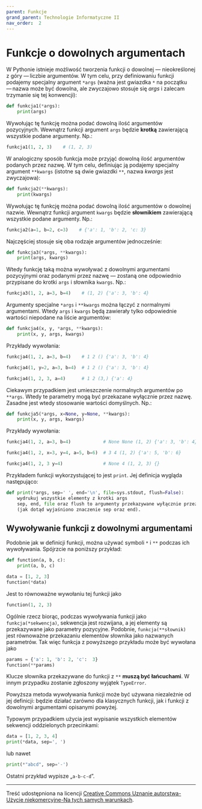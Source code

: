 ```yaml
---
parent: Funkcje
grand_parent: Technologie Informatyczne II
nav_order:  2
---
```


# Funkcje o dowolnych argumentach

W Pythonie istnieje możliwość tworzenia funkcji o dowolnej — nieokreślonej z góry — liczbie argumentów. W tym celu, przy definiowaniu funkcji podajemy specjalny argument `*args` (ważna jest gwiazdka `*` na początku — nazwa może być dowolna, ale zwyczajowo stosuje się _args_ i zalecam trzymanie się tej konwencji):

```python
def funkcja1(*args):
    print(args)
```

Wywołując tę funkcję można podać dowolną ilość argumentów pozycyjnych. Wewnątrz funkcji argument `args` będzie **krotką** zawierającą wszystkie podane argumenty. Np.:

```python
funkcja1(1, 2, 3)    # (1, 2, 3)
```

W analogiczny sposób funkcja może przyjąć dowolną ilość argumentów podanych przez nazwę. W tym celu, definiując ją podajemy specjalny argument `**kwargs` (istotne są dwie gwiazdki `**`, nazwa _kwargs_ jest zwyczajowa):

```python
def funkcja2(**kwargs):
    print(kwargs)

```

Wywołując tę funkcję można podać dowolną ilość argumentów o dowolnej nazwie. Wewnątrz funkcji argument `kwargs` będzie **słownikiem** zawierającą wszystkie podane argumenty. Np.:

```python
funkcja2(a=1, b=2, c=3)    # {'a': 1, 'b': 2, 'c: 3}
```

Najczęściej stosuje się oba rodzaje argumentów jednocześnie:

```python
def funkcja3(*args, **kwargs):
    print(args, kwargs)
```

Wtedy funkcję taką można wywoływać z dowolnymi argumentami pozycyjnymi oraz podanymi przez nazwę — zostaną one odpowiednio przypisane do krotki `args` i słownika `kwargs`. Np.:

```python
funkcja3(1, 2, a=3, b=4)    # (1, 2) {'a': 3, 'b': 4}
```

Argumenty specjalne `*args` i `**kwargs` można łączyć z normalnymi argumentami. Wtedy `args` i `kwargs` będą zawierały tylko odpowiednie wartości niepodane na liście argumentów:

```python
def funkcja4(x, y, *args, **kwargs):
    print(x, y, args, kwargs)
```

Przykłady wywołania:

```python
funkcja4(1, 2, a=3, b=4)    # 1 2 () {'a': 3, 'b': 4}

funkcja4(1, y=2, a=3, b=4)  # 1 2 () {'a': 3, 'b': 4}

funkcja4(1, 2, 3, a=4)      # 1 2 (3,) {'a': 4}
```

Ciekawym przypadkiem jest umieszczenie normalnych argumentów po `**args`. Wtedy te parametry mogą być przekazane wyłącznie przez nazwę. Zasadne jest wtedy stosowanie wartości domyślnych. Np.:

```python
def funkcja5(*args, x=None, y=None, **kwargs):
    print(x, y, args, kwargs)
```

Przykłady wywołania:

```python
funkcja4(1, 2, a=3, b=4)            # None None (1, 2) {'a': 3, 'b': 4}

funkcja4(1, 2, x=3, y=4, a=5, b=6)  # 3 4 (1, 2) {'a': 5, 'b': 6}

funkcja4(1, 2, 3 y=4)               # None 4 (1, 2, 3) {}
```

Przykładem funkcji wykorzystującej to jest `print`. Jej definicja wygląda następująco:

```python
def print(*args, sep=' ', end='\n', file=sys.stdout, flush=False):
    wydrukuj wszystkie elementy z krotki args
    sep, end, file oraz flush to argumenty przekazywane wyłącznie przez nazwę
    (jak dotąd wyjaśniono znaczenie sep oraz end).
```

## Wywoływanie funkcji z dowolnymi argumentami

Podobnie jak w definicji funkcji, można używać symboli `*` i `**` podczas ich wywoływania. Spójrzcie na poniższy przykład:

```python
def function(a, b, c):
    print(a, b, c)

data = [1, 2, 3]
function(*data)
```

Jest to równoważne wywołaniu tej funkcji jako

```python
function(1, 2, 3)
```

Ogólnie rzecz biorąc, podczas wywoływania funkcji jako `funkcja(*sekwencja)`, sekwencja jest rozwijana, a jej elementy są przekazywane jako parametry pozycyjne. Podobnie, `funkcja(**słownik)` jest równoważne przekazaniu elementów słownika jako nazwanych parametrów. Tak więc funkcja z powyższego przykładu może być wywołana jako

```python
params = {'a': 1, 'b': 2, 'c':  3}
function(**params)
```

Klucze słownika przekazywane do funkcji z `**` **muszą być łańcuchami**. W innym przypadku zostanie zgłoszony wyjątek `TypeError`.

Powyższa metoda wywoływania funkcji może być używana niezależnie od jej definicji: będzie działać zarówno dla klasycznych funkcji, jak i funkcji z dowolnymi argumentami opisanymi powyżej.

Typowym przypadkiem użycia jest wypisanie wszystkich elementów sekwencji oddzielonych przecinkami:

```python
data = [1, 2, 3, 4]
print(*data, sep=', ')
```

lub nawet

```python
print(*"abcd", sep='-')
```

Ostatni przykład wypisze „`a-b-c-d`”.

---

Treść udostępniona na licencji [Creative Commons Uznanie autorstwa-Użycie niekomercyjne-Na tych samych warunkach](https://creativecommons.org/licenses/by-nc-sa/4.0/deed.pl).
